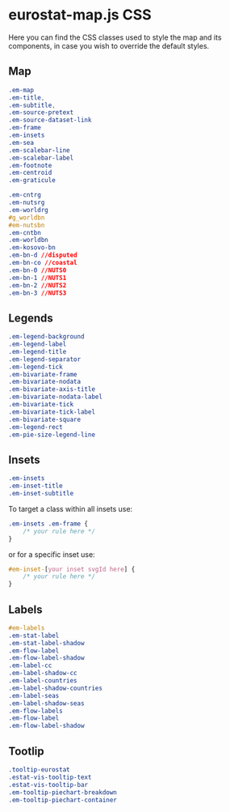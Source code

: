 # eurostat-map.js CSS

Here you can find the CSS classes used to style the map and its components, in case you wish to override the default styles.

## Map

```css
.em-map
.em-title,
.em-subtitle,
.em-source-pretext
.em-source-dataset-link
.em-frame
.em-insets
.em-sea
.em-scalebar-line
.em-scalebar-label
.em-footnote
.em-centroid
.em-graticule

.em-cntrg
.em-nutsrg
.em-worldrg
#g_worldbn
#em-nutsbn
.em-cntbn
.em-worldbn
.em-kosovo-bn
.em-bn-d //disputed
.em-bn-co //coastal
.em-bn-0 //NUTS0
.em-bn-1 //NUTS1
.em-bn-2 //NUTS2
.em-bn-3 //NUTS3
```

## Legends

```css
.em-legend-background
.em-legend-label
.em-legend-title
.em-legend-separator
.em-legend-tick
.em-bivariate-frame
.em-bivariate-nodata
.em-bivariate-axis-title
.em-bivariate-nodata-label
.em-bivariate-tick
.em-bivariate-tick-label
.em-bivariate-square
.em-legend-rect
.em-pie-size-legend-line
```

## Insets

```css
.em-insets
.em-inset-title
.em-inset-subtitle
```

To target a class within all insets use:

```css
.em-insets .em-frame {
    /* your rule here */
}
```

or for a specific inset use:

```css
#em-inset-[your inset svgId here] {
    /* your rule here */
}
```

## Labels

```css
#em-labels
.em-stat-label
.em-stat-label-shadow
.em-flow-label
.em-flow-label-shadow
.em-label-cc
.em-label-shadow-cc
.em-label-countries
.em-label-shadow-countries
.em-label-seas
.em-label-shadow-seas
.em-flow-labels
.em-flow-label
.em-flow-label-shadow
```

## Tootlip

```css
.tooltip-eurostat
.estat-vis-tooltip-text
.estat-vis-tooltip-bar
.em-tooltip-piechart-breakdown
.em-tooltip-piechart-container
```
